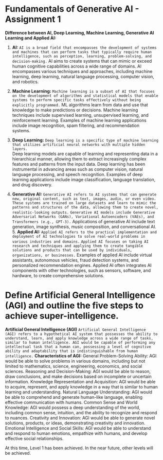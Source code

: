 # Fundamentals of Generative AI - Assignment 1

**Difference between AI, Deep Learning, Machine Learning, Generative AI Learning and Applied AI:**

1. **AI:**
   `AI is a broad field that encompasses the development of systems and machines that can perform tasks that typically require human intelligence, such as perception, learning, problem-solving, and decision-making.`
   AI aims to create systems that can mimic or exceed human cognitive capabilities across a wide range of domains.
   AI encompasses various techniques and approaches, including machine learning, deep learning, natural language processing, computer vision, and robotics.
2. **Machine Learning:**
   `Machine learning is a subset of AI that focuses on the development of algorithms and statistical models that enable systems to perform specific tasks effectively without being explicitly programmed.`
   ML algorithms learn from data and use that knowledge to make predictions or decisions.
   Machine learning techniques include supervised learning, unsupervised learning, and reinforcement learning.
   Examples of machine learning applications include image recognition, spam filtering, and recommendation systems.

3. **Deep Learning:**
   `Deep learning is a specific type of machine learning that utilizes artificial neural networks with multiple hidden layers.`  
   Deep learning models are capable of learning and representing data in a hierarchical manner, allowing them to extract increasingly complex features and patterns from the input data.
   Deep learning has been instrumental in advancing areas such as computer vision, natural language processing, and speech recognition.
   Examples of deep learning applications include image classification, language translation, and drug discovery.
4. **Generative AI:**
   `Generative AI refers to AI systems that can generate new, original content, such as text, images, audio, or even video.`
   `These systems are trained on large datasets and learn to mimic the patterns and structures of the data, allowing them to create novel, realistic-looking outputs.`
   `Generative AI models include Generative Adversarial Networks (GANs), Variational Autoencoders (VAEs), and Transformers (e.g., GPT-3).`
   Applications of generative AI include text generation, image synthesis, music composition, and conversational AI. 5. **Applied AI:**
   `Applied AI refers to the practical implementation and deployment of AI technologies to solve real-world problems in various industries and domains.`
   `Applied AI focuses on taking AI research and techniques and applying them to create tangible solutions and products that can be used by individuals, organizations, or businesses.`
   Examples of applied AI include virtual assistants, autonomous vehicles, fraud detection systems, and personalized recommendation engines.
   Applied AI often integrates AI components with other technologies, such as sensors, software, and hardware, to create comprehensive solutions.

# Define Artificial General Intelligence (AGI) and outline the five steps to achieve super-intelligence.

**Artificial General Intelligence (AGI)**
`Artificial General Intelligence (AGI) refers to a hypothetical AI system that possesses the ability to understand, learn, and apply knowledge across a wide range of tasks, similar to human intelligence. AGI would be capable of performing any intellectual task that a human can, possessing a level of cognitive ability and adaptability that is indistinguishable from human intelligence.`
**Characteristics of AGI:**
General Problem-Solving Ability: AGI would be able to solve problems in various domains, including but not limited to mathematics, science, engineering, economics, and social sciences.
Reasoning and Decision-Making: AGI would be able to reason, draw conclusions, and make decisions based on incomplete or uncertain information.
Knowledge Representation and Acquisition: AGI would be able to acquire, represent, and apply knowledge in a way that is similar to human learning and understanding.
Natural Language Understanding: AGI would be able to comprehend and generate human-like language, enabling effective communication with humans.
Common Sense and World Knowledge: AGI would possess a deep understanding of the world, including common sense, intuition, and the ability to recognize and respond to nuances.
Creativity and Innovation: AGI would be able to generate novel solutions, products, or ideas, demonstrating creativity and innovation.
Emotional Intelligence and Social Skills: AGI would be able to understand and respond to human emotions, empathize with humans, and develop effective social relationships.

At this time, Level 1 has been achieved. In the near future, other levels will be achieved.

```

```

